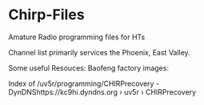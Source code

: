 # Chirp-Files
Amature Radio programming files for HTs   

Channel list primarily services the Phoenix, East Valley.

Some useful Resouces:
Baofeng factory images:

Index of /uv5r/programming/CHIRPrecovery - DynDNShttps://kc9hi.dyndns.org › uv5r › CHIRPrecovery

